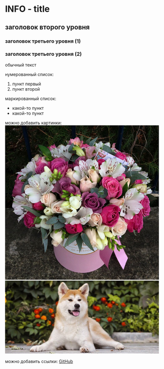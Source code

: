 # INFO - title
## заголовок второго уровня
### заголовок третьего уровня (1)
### заголовок третьего уровня (2)

обычный текст

нумерованный список:
1. пункт первый
2. пункт второй

маркированный список:
- какой-то пункт
- какой-то пункт

можно добавить картинки:
![flowers](img/1516892263_1588576.jpg)
![dog](img/shutterstock_155382377_2.jpg)

можно добавить ссылки:
[GitHub](https://github.com/KristinaXXX)